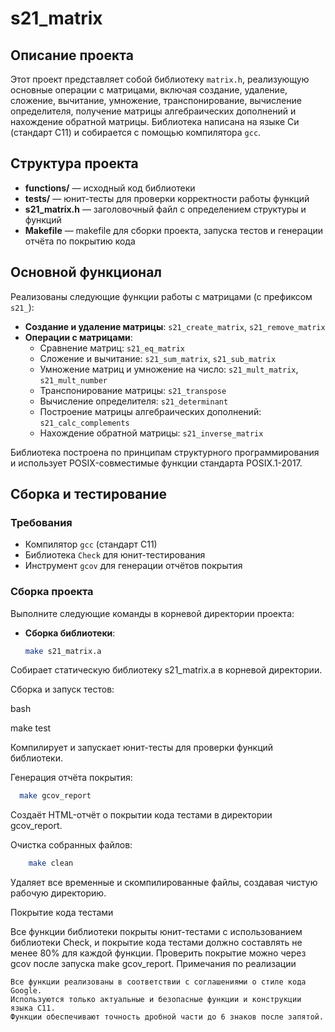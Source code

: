 # s21_matrix

## Описание проекта

Этот проект представляет собой библиотеку `matrix.h`, реализующую основные операции с матрицами, включая создание, удаление, сложение, вычитание, умножение, транспонирование, вычисление определителя, получение матрицы алгебраических дополнений и нахождение обратной матрицы. Библиотека написана на языке Си (стандарт C11) и собирается с помощью компилятора `gcc`.

## Структура проекта

- **functions/** — исходный код библиотеки
- **tests/** — юнит-тесты для проверки корректности работы функций
- **s21_matrix.h** — заголовочный файл с определением структуры и функций
- **Makefile** — makefile для сборки проекта, запуска тестов и генерации отчёта по покрытию кода

## Основной функционал

Реализованы следующие функции работы с матрицами (с префиксом `s21_`):

- **Создание и удаление матрицы**: `s21_create_matrix`, `s21_remove_matrix`
- **Операции с матрицами**:
  - Сравнение матриц: `s21_eq_matrix`
  - Сложение и вычитание: `s21_sum_matrix`, `s21_sub_matrix`
  - Умножение матриц и умножение на число: `s21_mult_matrix`, `s21_mult_number`
  - Транспонирование матрицы: `s21_transpose`
  - Вычисление определителя: `s21_determinant`
  - Построение матрицы алгебраических дополнений: `s21_calc_complements`
  - Нахождение обратной матрицы: `s21_inverse_matrix`

Библиотека построена по принципам структурного программирования и использует POSIX-совместимые функции стандарта POSIX.1-2017.

## Сборка и тестирование

### Требования

- Компилятор `gcc` (стандарт C11)
- Библиотека `Check` для юнит-тестирования
- Инструмент `gcov` для генерации отчётов покрытия

### Сборка проекта

Выполните следующие команды в корневой директории проекта:

- **Сборка библиотеки**:
  ```bash
  make s21_matrix.a
Собирает статическую библиотеку s21_matrix.a в корневой директории.

Сборка и запуск тестов:

bash

make test

Компилирует и запускает юнит-тесты для проверки функций библиотеки.

Генерация отчёта покрытия:

```bash
  make gcov_report
```

Создаёт HTML-отчёт о покрытии кода тестами в директории gcov_report.

Очистка собранных файлов:

```bash
    make clean
```
Удаляет все временные и скомпилированные файлы, создавая чистую рабочую директорию.

Покрытие кода тестами

Все функции библиотеки покрыты юнит-тестами с использованием библиотеки Check, и покрытие кода тестами должно составлять не менее 80% для каждой функции. Проверить покрытие можно через gcov после запуска make gcov_report.
Примечания по реализации

    Все функции реализованы в соответствии с соглашениями о стиле кода Google.
    Используются только актуальные и безопасные функции и конструкции языка C11.
    Функции обеспечивают точность дробной части до 6 знаков после запятой.

